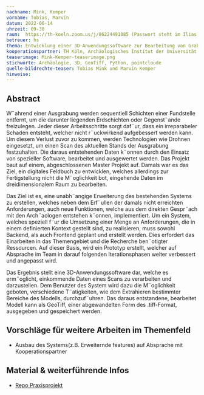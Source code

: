 ```yaml
---
nachname: Mink, Kemper
vorname: Tobias, Marvin
datum: 2022-06-14
uhrzeit: 09-30
raum:  https://th-koeln.zoom.us/j/86224491085 (Passwort steht im Ilias) Präsentation
betreuer: hs
thema: Entwicklung einer 3D-Anwendungssoftware zur Bearbeitung von Grabungs-Scans
kooperationspartner: TH Köln, Archäologisches Institut der Universität zu Köln
teaserimage: Mink-Kemper-teaserimage.png
stichworte: Archäologie, 3D, GeoTiff, Python, pointcloude
quelle-bildrechte-teaser: Tobias Mink und Marvin Kemper
hinweise:
---
```


## Abstract

W¨ahrend einer Ausgrabung werden sequentiell Schichten einer Fundstelle entfernt, um die darunter liegenden Erdschichten oder Gegenst¨ande freizulegen. Jeder dieser Arbeitsschritte sorgt daf¨ur, dass ein irreparabeler Schaden entsteht, welcher nicht r¨uckwirkend aufgebessert werden kann. Um 
diesem Verlust zuvor zu kommen, werden Technologien wie Drohnen eingesetzt, um einen Scan des aktuellen Stands der Ausgrabung festzuhalten. Die daraus entstehenden Daten k¨onnen durch den Einsatz von spezieller Software, bearbeitet und ausgewertet werden.
Das Projekt baut auf einem, abgeschlossenen Master Projekt auf. Damals war es das Ziel, ein digitales Feldbuch zu entwicklen, welches allerdings zur Fertigstellung nicht die M¨oglichkeit bot, eingehende Daten im dreidimensionalem Raum zu bearbeiten.

Das Ziel ist es, eine unabh¨angige Erweiterung des bestehenden Systems zu erstellen, welches neben dem Erf¨ullen der damals nicht erreichten Anforderungen, auch neue Funktionen, welche aus dem direkten Gespr¨ach mit den Arch¨aologen entstehen k¨onnen, implementiert. Um ein System, welches speziell f¨ur die Umsetzung einer Menge an Anforderungen, die in einem definierten Kontext gestellt sind, zu realisieren, muss sowohl Backend, als auch Frontend geplant und erstellt werden. Dies erfordert das Einarbeiten in das Themengebiet und die Recherche ben¨otigter Ressourcen. Auf dieser Basis, wird ein Prototyp erstellt, welcher auf Absprache im Team in darauf folgenden Iterationsphasen weiter verbessert und angepasst wird.

Das Ergebnis stellt eine 3D-Anwendungssoftware dar, welche es erm¨oglicht, einkommende Daten eines Scans zu verarbeiten und darzustellen. Dem Benutzer des System wird dazu die M¨oglichkeit geboten, verschiedene T¨atigkeiten, wie dem Extrahieren bestimmter Bereiche des Modells, durchzuf¨uhren. Das daraus entstandene, bearbeitet Modell kann als GeoTiff, einer abgewandelten Form des .tiff-Format, ausgegeben und gespeichert werden.

## Vorschläge für weitere Arbeiten im Themenfeld

- Ausbau des Systems(z.B. Erweiternde features) auf Absprache mit Kooperationspartner

## Material & weiterführende Infos
- [Repo Praxisprojekt](https://github.com/mkemper1/PP21-Mink_Kemper)
